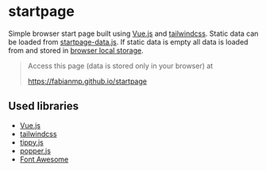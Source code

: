 # startpage

Simple browser start page built using [Vue.js](https://vuejs.org) and [tailwindcss](https://tailwindcss.com).
Static data can be loaded from [startpage-data.js](startpage-data.js).
If static data is empty all data is loaded from and stored in [browser local storage](https://developer.mozilla.org/en-US/docs/Web/API/Window/localStorage).

> Access this page (data is stored only in your browser) at
>
> https://fabianmp.github.io/startpage

## Used libraries

- [Vue.js](https://vuejs.org)
- [tailwindcss](https://tailwindcss.com)
- [tippy.js](https://atomiks.github.io/tippyjs)
- [popper.js](https://popper.js.org)
- [Font Awesome](https://fontawesome.com)
